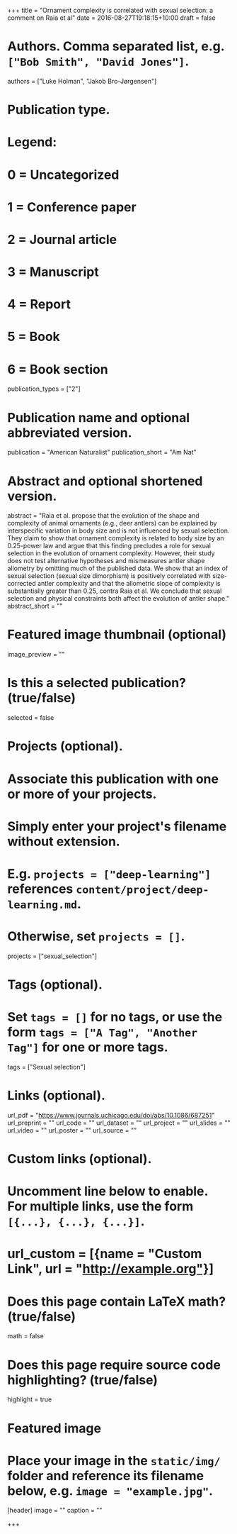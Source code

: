 +++
title = "Ornament complexity is correlated with sexual selection: a comment on Raia et al"
date = 2016-08-27T19:18:15+10:00
draft = false

# Authors. Comma separated list, e.g. `["Bob Smith", "David Jones"]`.
authors = ["Luke Holman", "Jakob Bro-Jørgensen"]

# Publication type.
# Legend:
# 0 = Uncategorized
# 1 = Conference paper
# 2 = Journal article
# 3 = Manuscript
# 4 = Report
# 5 = Book
# 6 = Book section
publication_types = ["2"]

# Publication name and optional abbreviated version.
publication = "American Naturalist"
publication_short = "Am Nat"

# Abstract and optional shortened version.
abstract = "Raia et al. propose that the evolution of the shape and complexity of animal ornaments (e.g., deer antlers) can be explained by interspecific variation in body size and is not influenced by sexual selection. They claim to show that ornament complexity is related to body size by an 0.25-power law and argue that this finding precludes a role for sexual selection in the evolution of ornament complexity. However, their study does not test alternative hypotheses and mismeasures antler shape allometry by omitting much of the published data. We show that an index of sexual selection (sexual size dimorphism) is positively correlated with size-corrected antler complexity and that the allometric slope of complexity is substantially greater than 0.25, contra Raia et al. We conclude that sexual selection and physical constraints both affect the evolution of antler shape."
abstract_short = ""

# Featured image thumbnail (optional)
image_preview = ""

# Is this a selected publication? (true/false)
selected = false

# Projects (optional).
#   Associate this publication with one or more of your projects.
#   Simply enter your project's filename without extension.
#   E.g. `projects = ["deep-learning"]` references `content/project/deep-learning.md`.
#   Otherwise, set `projects = []`.
projects = ["sexual_selection"]

# Tags (optional).
#   Set `tags = []` for no tags, or use the form `tags = ["A Tag", "Another Tag"]` for one or more tags.
tags = ["Sexual selection"]

# Links (optional).
url_pdf = "https://www.journals.uchicago.edu/doi/abs/10.1086/687251"
url_preprint = ""
url_code = ""
url_dataset = ""
url_project = ""
url_slides = ""
url_video = ""
url_poster = ""
url_source = ""

# Custom links (optional).
#   Uncomment line below to enable. For multiple links, use the form `[{...}, {...}, {...}]`.
# url_custom = [{name = "Custom Link", url = "http://example.org"}]

# Does this page contain LaTeX math? (true/false)
math = false

# Does this page require source code highlighting? (true/false)
highlight = true

# Featured image
# Place your image in the `static/img/` folder and reference its filename below, e.g. `image = "example.jpg"`.
[header]
image = ""
caption = ""

+++
